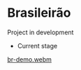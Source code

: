 # Brasileirão

Project in development

- Current stage

[br-demo.webm](https://github.com/ronaldprofile/brasileirao-fju/assets/81709922/25814746-18f5-41c6-867d-9fff6823cf73)
